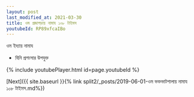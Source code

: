 ```yaml
---
layout: post
last_modified_at: 2021-03-30
title: ওম প্রজাগড়ায় নামায ১০৮ টাইমস
youtubeId: RP89xfcaIBo
---
```

 
 
 ওম ইদ্যায় নামায  
 
 -  যিনি প্রশংসার উপযুক্ত 
 
  
 
  
 
 
 
 
 
 


{% include youtubePlayer.html id=page.youtubeId %}
 
[Next]({{ site.baseurl }}{% link  split2/_posts/2019-06-01-ওম ভক্তভাটশালায় নামায ১০৮ টাইমস.md%})
 
